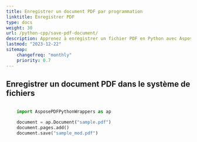 ```yaml
---
title: Enregistrer un document PDF par programmation
linktitle: Enregistrer PDF
type: docs
weight: 30
url: /python-cpp/save-pdf-document/
description: Apprenez à enregistrer un fichier PDF en Python avec Aspose.PDF pour la bibliothèque Python via C++. Enregistrez le document PDF dans le système de fichiers, dans un flux et dans des applications Web.
lastmod: "2023-12-22"
sitemap:
    changefreq: "monthly"
    priority: 0.7
---
```


## Enregistrer un document PDF dans le système de fichiers

```python

    import AsposePDFPythonWrappers as ap

    document = ap.Document("sample.pdf")
    document.pages.add()
    document.save("sample_mod.pdf")
```